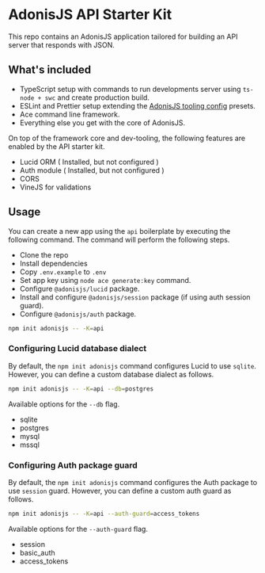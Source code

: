 # AdonisJS API Starter Kit

This repo contains an AdonisJS application tailored for building an API server that responds with JSON.

## What's included

- TypeScript setup with commands to run developments server using `ts-node + swc` and create production build.
- ESLint and Prettier setup extending the [AdonisJS tooling config](https://github.com/adonisjs/tooling-config) presets.
- Ace command line framework.
- Everything else you get with the core of AdonisJS.

On top of the framework core and dev-tooling, the following features are enabled by the API starter kit.

- Lucid ORM ( Installed, but not configured )
- Auth module ( Installed, but not configured )
- CORS
- VineJS for validations

## Usage

You can create a new app using the `api` boilerplate by executing the following command. The command will perform the following steps.

- Clone the repo
- Install dependencies
- Copy `.env.example` to `.env`
- Set app key using `node ace generate:key` command.
- Configure `@adonisjs/lucid` package.
- Install and configure `@adonisjs/session` package (if using auth session guard).
- Configure `@adonisjs/auth` package.

```sh
npm init adonisjs -- -K=api
```

### Configuring Lucid database dialect

By default, the `npm init adonisjs` command configures Lucid to use `sqlite`. However, you can define a custom database dialect as follows.

```sh
npm init adonisjs -- -K=api --db=postgres
```

Available options for the `--db` flag.

- sqlite
- postgres
- mysql
- mssql

### Configuring Auth package guard

By default, the `npm init adonisjs` command configures the Auth package to use `session` guard. However, you can define a custom auth guard as follows.

```sh
npm init adonisjs -- -K=api --auth-guard=access_tokens
```

Available options for the `--auth-guard` flag.

- session
- basic_auth
- access_tokens
